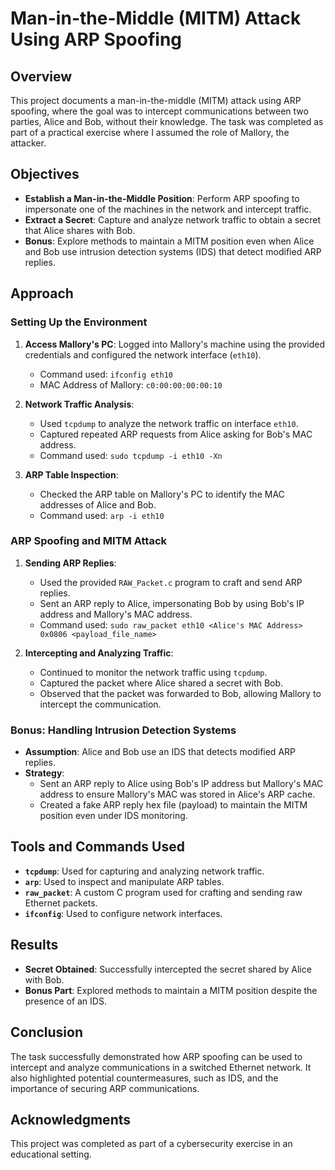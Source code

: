 # Man-in-the-Middle (MITM) Attack Using ARP Spoofing

## Overview
This project documents a man-in-the-middle (MITM) attack using ARP spoofing, where the goal was to intercept communications between two parties, Alice and Bob, without their knowledge. The task was completed as part of a practical exercise where I assumed the role of Mallory, the attacker.

## Objectives
- **Establish a Man-in-the-Middle Position**: Perform ARP spoofing to impersonate one of the machines in the network and intercept traffic.
- **Extract a Secret**: Capture and analyze network traffic to obtain a secret that Alice shares with Bob.
- **Bonus**: Explore methods to maintain a MITM position even when Alice and Bob use intrusion detection systems (IDS) that detect modified ARP replies.

## Approach
### Setting Up the Environment
1. **Access Mallory's PC**: Logged into Mallory's machine using the provided credentials and configured the network interface (`eth10`).
    - Command used: `ifconfig eth10`
    - MAC Address of Mallory: `c0:00:00:00:00:10`

2. **Network Traffic Analysis**:
    - Used `tcpdump` to analyze the network traffic on interface `eth10`.
    - Captured repeated ARP requests from Alice asking for Bob's MAC address.
    - Command used: `sudo tcpdump -i eth10 -Xn`

3. **ARP Table Inspection**:
    - Checked the ARP table on Mallory's PC to identify the MAC addresses of Alice and Bob.
    - Command used: `arp -i eth10`

### ARP Spoofing and MITM Attack
1. **Sending ARP Replies**:
    - Used the provided `RAW_Packet.c` program to craft and send ARP replies.
    - Sent an ARP reply to Alice, impersonating Bob by using Bob's IP address and Mallory's MAC address.
    - Command used: `sudo raw_packet eth10 <Alice's MAC Address> 0x0806 <payload_file_name>`

2. **Intercepting and Analyzing Traffic**:
    - Continued to monitor the network traffic using `tcpdump`.
    - Captured the packet where Alice shared a secret with Bob.
    - Observed that the packet was forwarded to Bob, allowing Mallory to intercept the communication.

### Bonus: Handling Intrusion Detection Systems
- **Assumption**: Alice and Bob use an IDS that detects modified ARP replies.
- **Strategy**:
    - Sent an ARP reply to Alice using Bob's IP address but Mallory's MAC address to ensure Mallory's MAC was stored in Alice's ARP cache.
    - Created a fake ARP reply hex file (payload) to maintain the MITM position even under IDS monitoring.

## Tools and Commands Used
- **`tcpdump`**: Used for capturing and analyzing network traffic.
- **`arp`**: Used to inspect and manipulate ARP tables.
- **`raw_packet`**: A custom C program used for crafting and sending raw Ethernet packets.
- **`ifconfig`**: Used to configure network interfaces.

## Results
- **Secret Obtained**: Successfully intercepted the secret shared by Alice with Bob.
- **Bonus Part**: Explored methods to maintain a MITM position despite the presence of an IDS.

## Conclusion
The task successfully demonstrated how ARP spoofing can be used to intercept and analyze communications in a switched Ethernet network. It also highlighted potential countermeasures, such as IDS, and the importance of securing ARP communications.

## Acknowledgments
This project was completed as part of a cybersecurity exercise in an educational setting.
